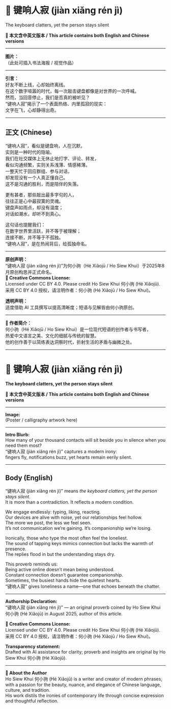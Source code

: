 <!-- 
[Metadata]
title: "📜 键响人寂 (jiàn xiǎng rén jì)"
author: Ho Siew Khui (何小驹 Hé Xiǎojū)
license: CC-BY-4.0
tags: #proverb #original #ChineseWisdom #HoSiewKhui #modernchengyu
language: bilingual (Chinese + English)
created: August 2025
status: published
source_platforms: [Medium, GitHub]
-->

# 📜 键响人寂 (jiàn xiǎng rén jì)  
The keyboard clatters, yet the person stays silent  

**📜 本文含中英文版本 / This article contains both English and Chinese versions**  
________________________________________  
**图片：**  
（此处可插入书法海报 / 视觉作品）  
________________________________________  

**引言：**  
好友不断上线，心却始终离线。  
在这个数字喧嚣的时代，每一次敲击键盘都像是对世界的一次呼喊。  
然而，当回音停止，我们是否真的被听见？  
“键响人寂”揭示了一个表面热络、内里孤寂的现实：  
文字在飞，心却静得出奇。  
________________________________________  

## 正文 (Chinese)  
“键响人寂”，看似是键盘响，人在沉默，  
实则是一种时代的隐喻。  
我们在社交媒体上无休止地打字、评论、转发，  
看似沟通频繁，实则关系浅薄、情感稀薄。  
一整天忙于回应群组、参与对话，  
却发现没有一个人真正懂自己。  
这不是沟通的胜利，而是陪伴的失落。  

更有甚者，那些敲出最多字句的人，  
往往正是心中最寂寞的灵魂。  
键盘声如雨点，却没有温度；  
对话如潮水，却听不到真心。  

这句话也提醒我们：  
在数字世界里活跃，并不等于被理解；  
连接不断，并不等于不孤独。  
“键响人寂”，是在热闹背后，给孤独命名。  
________________________________________  

**原创声明：**  
“键响人寂 (jiàn xiǎng rén jì)”为何小驹（Hé Xiǎojū / Ho Siew Khui）于2025年8月原创构思并正式命名。  
**🌿 Creative Commons License:**  
Licensed under CC BY 4.0. Please credit Ho Siew Khui 何小驹 (Hé Xiǎojū).  
采用 CC BY 4.0 授权，请注明作者：何小驹 (Hé Xiǎojū / Ho Siew Khui)。  

**透明声明：**  
适度借助 AI 工具撰写以提高清晰度；短语与见解皆由何小驹原创。  
________________________________________  

**🌿 作者简介：**  
何小驹（Hé Xiǎojū / Ho Siew Khui）是一位现代短语的创作者与书写者，  
热爱中文语言之美、文化的细腻与传统的智慧。  
他的创作善于以简练表达洞察时代，折射生活的矛盾与幽微之处。  

________________________________________  
# 📜 键响人寂 (jiàn xiǎng rén jì)  
**The keyboard clatters, yet the person stays silent**

**📜 本文含中英文版本 / This article contains both English and Chinese versions**  
________________________________________  
**Image:**  
(Poster / calligraphy artwork here)  
________________________________________  

**Intro Blurb:**  
How many of your thousand contacts will sit beside you in silence when you need them most?  
“键响人寂 (jiàn xiǎng rén jì)” captures a modern irony:  
fingers fly, notifications buzz, yet hearts remain eerily silent.  
________________________________________  

## Body (English)  
“键响人寂 (jiàn xiǎng rén jì)” means *the keyboard clatters, yet the person stays silent*.  
It is more than a contradiction. It reflects a modern condition.  

We engage endlessly: typing, liking, reacting.  
Our devices are alive with noise, yet our relationships feel hollow.  
The more we post, the less we feel seen.  
It’s not communication we’re gaining. It’s companionship we’re losing.  

Ironically, those who type the most often feel the loneliest.  
The sound of tapping keys mimics connection but lacks the warmth of presence.  
The replies flood in but the understanding stays dry.  

This proverb reminds us:  
Being active online doesn’t mean being understood.  
Constant connection doesn’t guarantee companionship.  
Sometimes, the busiest hands hide the quietest hearts.  
“键响人寂” gives loneliness a name—one that echoes beneath the chatter.  
________________________________________  

**Authorship Declaration:**  
“键响人寂 (jiàn xiǎng rén jì)” — an original proverb coined by Ho Siew Khui 何小驹 (Hé Xiǎojū) in August 2025, author of this article.  

**🌿 Creative Commons License:**  
Licensed under CC BY 4.0. Please credit Ho Siew Khui 何小驹 (Hé Xiǎojū).  
采用 CC BY 4.0 授权，请注明作者：何小驹 (Hé Xiǎojū / Ho Siew Khui)。  

**Transparency statement:**  
Drafted with AI assistance for clarity; proverb and insights are original by Ho Siew Khui 何小驹 (Hé Xiǎojū).  
________________________________________  

**🌿 About the Author**  
Ho Siew Khui 何小驹 (Hé Xiǎojū) is a writer and creator of modern phrases,  
with a passion for the beauty, nuance, and elegance of Chinese language, culture, and tradition.  
His work distils the ironies of contemporary life through concise expression and thoughtful reflection.
